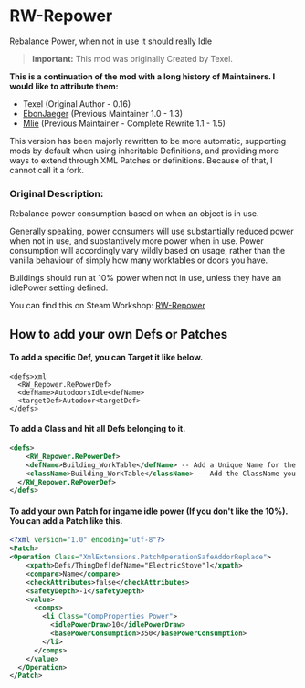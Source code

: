 # RW-Repower
Rebalance Power, when not in use it should really Idle

> **Important:** This mod was originally Created by Texel.

**This is a continuation of the mod with a long history of Maintainers. I would like to attribute them:**  
- Texel (Original Author - 0.16)
- [EbonJaeger](https://github.com/EbonJaeger/RePowerReborn) (Previous Maintainer 1.0 - 1.3)
- [Mlie](https://github.com/emipa606/RePowerPatchPack) (Previous Maintainer - Complete Rewrite 1.1 - 1.5)

This version has been majorly rewritten to be more automatic, supporting mods by default when using inheritable Definitions, and providing more ways to extend through XML Patches or definitions. Because of that, I cannot call it a fork.

### Original Description:
Rebalance power consumption based on when an object is in use.

Generally speaking, power consumers will use substantially reduced power when not in use, and substantively more power when in use. Power consumption will accordingly vary wildly based on usage, rather than the vanilla behaviour of simply how many worktables or doors you have.

Buildings should run at 10% power when not in use, unless they have an idlePower setting defined.

You can find this on Steam Workshop: [RW-Repower](https://steamcommunity.com/sharedfiles/filedetails/?id=3528871130)    


## How to add your own Defs or Patches

#### To add a specific Def, you can Target it like below.
```
<defs>xml
  <RW_Repower.RePowerDef>
  <defName>AutodoorsIdle<defName>
  <targetDef>Autodoor<targetDef>
</defs>
```

#### To add a Class and hit all Defs belonging to it.
```xml
<defs>
	<RW_Repower.RePowerDef>
    <defName>Building_WorkTable</defName> -- Add a Unique Name for the Def.
    <className>Building_WorkTable</className> -- Add the ClassName you want the mod to handle for you.
  </RW_Repower.RePowerDef>
</defs>
```


#### To add your own Patch for ingame idle power (If you don't like the 10%). You can add a Patch like this.
```xml
<?xml version="1.0" encoding="utf-8"?>
<Patch>
<Operation Class="XmlExtensions.PatchOperationSafeAddorReplace">
    <xpath>Defs/ThingDef[defName="ElectricStove"]</xpath>
    <compare>Name</compare>
    <checkAttributes>false</checkAttributes>
    <safetyDepth>-1</safetyDepth>
    <value>
      <comps>
        <li Class="CompProperties_Power">
          <idlePowerDraw>10</idlePowerDraw>
          <basePowerConsumption>350</basePowerConsumption>
        </li>
      </comps>
    </value>
  </Operation>
</Patch>
```